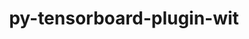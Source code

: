 ---
title: "py-tensorboard-plugin-wit"
layout: cache
categories: [package, develop]
meta: {"compilers": ["gcc@11.4.0", "none"], "num_specs": 73, "num_specs_by_stack": {"e4s": 12, "e4s-neoverse_v1": 2, "ml-darwin-aarch64-mps": 11, "ml-linux-aarch64-cpu": 24, "ml-linux-aarch64-cuda": 24, "ml-linux-x86_64-cpu": 24, "ml-linux-x86_64-cuda": 24, "ml-linux-x86_64-rocm": 12, "root": 73}, "oss": ["sequoia", "ubuntu22.04", "ubuntu24.04"], "platforms": ["darwin", "linux"], "stacks": ["e4s", "e4s-neoverse_v1", "ml-darwin-aarch64-mps", "ml-linux-aarch64-cpu", "ml-linux-aarch64-cuda", "ml-linux-x86_64-cpu", "ml-linux-x86_64-cuda", "ml-linux-x86_64-rocm", "root"], "targets": ["aarch64", "neoverse_v1", "x86_64_v3"], "versions": ["1.8.1"]}
spec_details: [{"compiler": "none", "hash": "2pnxmwdytjv23a4usx3t63wgxh3pyrqy", "os": "ubuntu24.04", "platform": "linux", "size": "-", "stacks": ["ml-linux-aarch64-cpu", "ml-linux-aarch64-cuda", "root"], "target": "aarch64", "variants": ["build_system=python_pip"], "versions": ["1.8.1"]}, {"compiler": "none", "hash": "3agvum5j5nvtj2bvfze26iai7gbhjwur", "os": "ubuntu24.04", "platform": "linux", "size": "-", "stacks": ["ml-linux-x86_64-cpu", "ml-linux-x86_64-cuda", "root"], "target": "x86_64_v3", "variants": ["build_system=python_pip"], "versions": ["1.8.1"]}, {"compiler": "gcc@11.4.0", "hash": "3mtvzpyx62i2ext56wdd6t3xfwrodl4a", "os": "ubuntu22.04", "platform": "linux", "size": "-", "stacks": ["e4s-neoverse_v1", "root"], "target": "neoverse_v1", "variants": ["build_system=python_pip"], "versions": ["1.8.1"]}, {"compiler": "none", "hash": "3qu6nwj5ezxy7wtmsfubinlp7agcpdju", "os": "sequoia", "platform": "darwin", "size": "-", "stacks": ["ml-darwin-aarch64-mps", "root"], "target": "aarch64", "variants": ["build_system=python_pip"], "versions": ["1.8.1"]}, {"compiler": "none", "hash": "3rctprxhqauaru4zqabhctv26cxqkc3r", "os": "ubuntu22.04", "platform": "linux", "size": "-", "stacks": ["e4s", "root"], "target": "x86_64_v3", "variants": ["build_system=python_pip"], "versions": ["1.8.1"]}, {"compiler": "none", "hash": "4e6lgxkrfbj3l4kgusbytlgx3qfo3mfq", "os": "ubuntu24.04", "platform": "linux", "size": "-", "stacks": ["ml-linux-aarch64-cpu", "ml-linux-aarch64-cuda", "root"], "target": "aarch64", "variants": ["build_system=python_pip"], "versions": ["1.8.1"]}, {"compiler": "none", "hash": "4qoxvj4kyv45ygweege6ptyvabbrjkno", "os": "ubuntu24.04", "platform": "linux", "size": "-", "stacks": ["ml-linux-aarch64-cpu", "ml-linux-aarch64-cuda", "root"], "target": "aarch64", "variants": ["build_system=python_pip"], "versions": ["1.8.1"]}, {"compiler": "none", "hash": "4wehdxa2pnkkd7g3gnyvjb5jgv4ppeef", "os": "ubuntu24.04", "platform": "linux", "size": "-", "stacks": ["ml-linux-aarch64-cpu", "ml-linux-aarch64-cuda", "root"], "target": "aarch64", "variants": ["build_system=python_pip"], "versions": ["1.8.1"]}, {"compiler": "none", "hash": "7mkvldvzxblkxnxdwstnbqytdgyocqsa", "os": "ubuntu24.04", "platform": "linux", "size": "-", "stacks": ["ml-linux-x86_64-cpu", "ml-linux-x86_64-cuda", "ml-linux-x86_64-rocm", "root"], "target": "x86_64_v3", "variants": ["build_system=python_pip"], "versions": ["1.8.1"]}, {"compiler": "none", "hash": "7phttkk24au5m3rsioyfyegovai53yba", "os": "ubuntu24.04", "platform": "linux", "size": "-", "stacks": ["ml-linux-x86_64-cpu", "ml-linux-x86_64-cuda", "root"], "target": "x86_64_v3", "variants": ["build_system=python_pip"], "versions": ["1.8.1"]}, {"compiler": "none", "hash": "7qnrizfscsj7pmeqamucve5xhl3yirwk", "os": "sequoia", "platform": "darwin", "size": "-", "stacks": ["ml-darwin-aarch64-mps", "root"], "target": "aarch64", "variants": ["build_system=python_pip"], "versions": ["1.8.1"]}, {"compiler": "none", "hash": "bbq674ek2finsjv5aclqp6ejelfch4d4", "os": "ubuntu24.04", "platform": "linux", "size": "-", "stacks": ["ml-linux-aarch64-cpu", "ml-linux-aarch64-cuda", "root"], "target": "aarch64", "variants": ["build_system=python_pip"], "versions": ["1.8.1"]}, {"compiler": "none", "hash": "btzsfhkvarasjbbys5lttdyyzemwsmce", "os": "ubuntu24.04", "platform": "linux", "size": "-", "stacks": ["ml-linux-x86_64-cpu", "ml-linux-x86_64-cuda", "ml-linux-x86_64-rocm", "root"], "target": "x86_64_v3", "variants": ["build_system=python_pip"], "versions": ["1.8.1"]}, {"compiler": "none", "hash": "cykicc2xa6h5c7lqsglhw5dp6jomgsar", "os": "ubuntu24.04", "platform": "linux", "size": "-", "stacks": ["ml-linux-x86_64-cpu", "ml-linux-x86_64-cuda", "root"], "target": "x86_64_v3", "variants": ["build_system=python_pip"], "versions": ["1.8.1"]}, {"compiler": "none", "hash": "dmezv2tsdha2xmp22dacfpxcjh7w4kgd", "os": "ubuntu24.04", "platform": "linux", "size": "-", "stacks": ["ml-linux-x86_64-cpu", "ml-linux-x86_64-cuda", "root"], "target": "x86_64_v3", "variants": ["build_system=python_pip"], "versions": ["1.8.1"]}, {"compiler": "none", "hash": "dpas6p34skbwvftv5oax726zyfzjbghv", "os": "ubuntu24.04", "platform": "linux", "size": "-", "stacks": ["ml-linux-aarch64-cpu", "ml-linux-aarch64-cuda", "root"], "target": "aarch64", "variants": ["build_system=python_pip"], "versions": ["1.8.1"]}, {"compiler": "none", "hash": "dvip2qimlshou4uagmkn5qtf6bmc4k53", "os": "ubuntu24.04", "platform": "linux", "size": "-", "stacks": ["ml-linux-aarch64-cpu", "ml-linux-aarch64-cuda", "root"], "target": "aarch64", "variants": ["build_system=python_pip"], "versions": ["1.8.1"]}, {"compiler": "none", "hash": "emk663jrhsvxz3ltitjj7nbj5xufqj6n", "os": "ubuntu24.04", "platform": "linux", "size": "-", "stacks": ["ml-linux-x86_64-cpu", "ml-linux-x86_64-cuda", "root"], "target": "x86_64_v3", "variants": ["build_system=python_pip"], "versions": ["1.8.1"]}, {"compiler": "none", "hash": "f2vwovdy2bffrdo4sryfujb3aiezvdlb", "os": "sequoia", "platform": "darwin", "size": "-", "stacks": ["ml-darwin-aarch64-mps", "root"], "target": "aarch64", "variants": ["build_system=python_pip"], "versions": ["1.8.1"]}, {"compiler": "none", "hash": "ffapqf7u4odx4l5fmoh6ijxgbj2u7tbk", "os": "ubuntu22.04", "platform": "linux", "size": "-", "stacks": ["e4s", "root"], "target": "x86_64_v3", "variants": ["build_system=python_pip"], "versions": ["1.8.1"]}, {"compiler": "none", "hash": "fffksz4zfjrjmmjswwx2nuh7oo3yji47", "os": "ubuntu24.04", "platform": "linux", "size": "-", "stacks": ["ml-linux-aarch64-cpu", "ml-linux-aarch64-cuda", "root"], "target": "aarch64", "variants": ["build_system=python_pip"], "versions": ["1.8.1"]}, {"compiler": "none", "hash": "gtivtppeotpapmc76nfgrs45nssisbe2", "os": "ubuntu24.04", "platform": "linux", "size": "-", "stacks": ["ml-linux-aarch64-cpu", "ml-linux-aarch64-cuda", "root"], "target": "aarch64", "variants": ["build_system=python_pip"], "versions": ["1.8.1"]}, {"compiler": "none", "hash": "h3r2rvwk6vcoie7but6x3pzkjdmejt4h", "os": "sequoia", "platform": "darwin", "size": "-", "stacks": ["ml-darwin-aarch64-mps", "root"], "target": "aarch64", "variants": ["build_system=python_pip"], "versions": ["1.8.1"]}, {"compiler": "none", "hash": "heyptivgucv2ybexkvxpq3cnrb3djwyq", "os": "ubuntu24.04", "platform": "linux", "size": "-", "stacks": ["ml-linux-x86_64-cpu", "ml-linux-x86_64-cuda", "root"], "target": "x86_64_v3", "variants": ["build_system=python_pip"], "versions": ["1.8.1"]}, {"compiler": "none", "hash": "hgogrcagzzy4f54zugzt3bnkwmr6ypoz", "os": "ubuntu24.04", "platform": "linux", "size": "-", "stacks": ["ml-linux-aarch64-cpu", "ml-linux-aarch64-cuda", "root"], "target": "aarch64", "variants": ["build_system=python_pip"], "versions": ["1.8.1"]}, {"compiler": "none", "hash": "hsrhwmgnrdbpx2cefyr2iba2nhgwk3vp", "os": "ubuntu24.04", "platform": "linux", "size": "-", "stacks": ["ml-linux-aarch64-cpu", "ml-linux-aarch64-cuda", "root"], "target": "aarch64", "variants": ["build_system=python_pip"], "versions": ["1.8.1"]}, {"compiler": "none", "hash": "ico2ukxaja4lyk77gpx5vdzzqhzmwgo6", "os": "ubuntu22.04", "platform": "linux", "size": "-", "stacks": ["e4s", "root"], "target": "x86_64_v3", "variants": ["build_system=python_pip"], "versions": ["1.8.1"]}, {"compiler": "none", "hash": "idwutg7g3oer67ejei4jeulfjyyfratb", "os": "sequoia", "platform": "darwin", "size": "-", "stacks": ["ml-darwin-aarch64-mps", "root"], "target": "aarch64", "variants": ["build_system=python_pip"], "versions": ["1.8.1"]}, {"compiler": "none", "hash": "iz7fkvp5wluocrrro2gaosj6r35pbtdp", "os": "ubuntu22.04", "platform": "linux", "size": "-", "stacks": ["e4s", "root"], "target": "x86_64_v3", "variants": ["build_system=python_pip"], "versions": ["1.8.1"]}, {"compiler": "none", "hash": "joxk66mnj6762b5khabinlqm3epz4boa", "os": "ubuntu22.04", "platform": "linux", "size": "-", "stacks": ["e4s", "root"], "target": "x86_64_v3", "variants": ["build_system=python_pip"], "versions": ["1.8.1"]}, {"compiler": "none", "hash": "jrc3v5lv54jwjybsptjt6ciqnlzfzmsk", "os": "ubuntu24.04", "platform": "linux", "size": "-", "stacks": ["ml-linux-x86_64-cpu", "ml-linux-x86_64-cuda", "root"], "target": "x86_64_v3", "variants": ["build_system=python_pip"], "versions": ["1.8.1"]}, {"compiler": "none", "hash": "js4xzkt3lm6ocs7kzoqz4kijsqlwjdfr", "os": "ubuntu22.04", "platform": "linux", "size": "-", "stacks": ["e4s", "root"], "target": "x86_64_v3", "variants": ["build_system=python_pip"], "versions": ["1.8.1"]}, {"compiler": "none", "hash": "kdp4zrvj7zf26gmynwsznuvziydo6634", "os": "ubuntu24.04", "platform": "linux", "size": "-", "stacks": ["ml-linux-aarch64-cpu", "ml-linux-aarch64-cuda", "root"], "target": "aarch64", "variants": ["build_system=python_pip"], "versions": ["1.8.1"]}, {"compiler": "none", "hash": "l23sqrvstbedldms6g7zyhcsvz2c6o3s", "os": "sequoia", "platform": "darwin", "size": "-", "stacks": ["ml-darwin-aarch64-mps", "root"], "target": "aarch64", "variants": ["build_system=python_pip"], "versions": ["1.8.1"]}, {"compiler": "none", "hash": "llwzj3hezeeldwxqa2oi2lcj3soo2l3d", "os": "ubuntu22.04", "platform": "linux", "size": "-", "stacks": ["e4s", "root"], "target": "x86_64_v3", "variants": ["build_system=python_pip"], "versions": ["1.8.1"]}, {"compiler": "none", "hash": "mnplvoi5dimrzfs27ubg3nta4xzemav3", "os": "ubuntu24.04", "platform": "linux", "size": "-", "stacks": ["ml-linux-aarch64-cpu", "ml-linux-aarch64-cuda", "root"], "target": "aarch64", "variants": ["build_system=python_pip"], "versions": ["1.8.1"]}, {"compiler": "none", "hash": "n4jc4l3t7qf34ehkrjzbn2ilfnkozung", "os": "ubuntu24.04", "platform": "linux", "size": "-", "stacks": ["ml-linux-x86_64-cpu", "ml-linux-x86_64-cuda", "root"], "target": "x86_64_v3", "variants": ["build_system=python_pip"], "versions": ["1.8.1"]}, {"compiler": "none", "hash": "o7lzd55humttw7pjlf3aqhfrsz2z5j6a", "os": "ubuntu24.04", "platform": "linux", "size": "-", "stacks": ["ml-linux-x86_64-cpu", "ml-linux-x86_64-cuda", "ml-linux-x86_64-rocm", "root"], "target": "x86_64_v3", "variants": ["build_system=python_pip"], "versions": ["1.8.1"]}, {"compiler": "none", "hash": "oebxaxcllr4dn53gdpd7b4fjgs6ekuij", "os": "ubuntu22.04", "platform": "linux", "size": "-", "stacks": ["e4s", "root"], "target": "x86_64_v3", "variants": ["build_system=python_pip"], "versions": ["1.8.1"]}, {"compiler": "none", "hash": "of76dh5tox76t7aduwkawkzxra76mopa", "os": "ubuntu24.04", "platform": "linux", "size": "-", "stacks": ["ml-linux-x86_64-cpu", "ml-linux-x86_64-cuda", "ml-linux-x86_64-rocm", "root"], "target": "x86_64_v3", "variants": ["build_system=python_pip"], "versions": ["1.8.1"]}, {"compiler": "none", "hash": "ojtmrrbxkekrqwqmsabd3ns5bjpiadev", "os": "ubuntu24.04", "platform": "linux", "size": "-", "stacks": ["ml-linux-aarch64-cpu", "ml-linux-aarch64-cuda", "root"], "target": "aarch64", "variants": ["build_system=python_pip"], "versions": ["1.8.1"]}, {"compiler": "none", "hash": "otnu4w4hwxyqbxg5oj56n4g3z7umqypb", "os": "ubuntu22.04", "platform": "linux", "size": "-", "stacks": ["e4s", "root"], "target": "x86_64_v3", "variants": ["build_system=python_pip"], "versions": ["1.8.1"]}, {"compiler": "none", "hash": "p22xwvmidpbu4ellsmuylfwqxapdnffp", "os": "ubuntu24.04", "platform": "linux", "size": "-", "stacks": ["ml-linux-aarch64-cpu", "ml-linux-aarch64-cuda", "root"], "target": "aarch64", "variants": ["build_system=python_pip"], "versions": ["1.8.1"]}, {"compiler": "none", "hash": "pfcw766sjow2vlku72o5j27ywphfy3eb", "os": "ubuntu24.04", "platform": "linux", "size": "-", "stacks": ["ml-linux-aarch64-cpu", "ml-linux-aarch64-cuda", "root"], "target": "aarch64", "variants": ["build_system=python_pip"], "versions": ["1.8.1"]}, {"compiler": "none", "hash": "pheqfbevvfamprckoon7nn4okpyakvws", "os": "ubuntu24.04", "platform": "linux", "size": "-", "stacks": ["ml-linux-aarch64-cpu", "ml-linux-aarch64-cuda", "root"], "target": "aarch64", "variants": ["build_system=python_pip"], "versions": ["1.8.1"]}, {"compiler": "none", "hash": "prlghjqyouwqln3twujphhvidyvtpbm6", "os": "ubuntu24.04", "platform": "linux", "size": "-", "stacks": ["ml-linux-x86_64-cpu", "ml-linux-x86_64-cuda", "root"], "target": "x86_64_v3", "variants": ["build_system=python_pip"], "versions": ["1.8.1"]}, {"compiler": "none", "hash": "qbrxws52d55lxqsrmxzrtmythlenkesr", "os": "ubuntu24.04", "platform": "linux", "size": "-", "stacks": ["ml-linux-aarch64-cpu", "ml-linux-aarch64-cuda", "root"], "target": "aarch64", "variants": ["build_system=python_pip"], "versions": ["1.8.1"]}, {"compiler": "none", "hash": "qvxhezdmy3bi4r2rj3etsgngz27ft4sh", "os": "ubuntu24.04", "platform": "linux", "size": "-", "stacks": ["ml-linux-x86_64-cpu", "ml-linux-x86_64-cuda", "root"], "target": "x86_64_v3", "variants": ["build_system=python_pip"], "versions": ["1.8.1"]}, {"compiler": "none", "hash": "rbtf6gsaqqmgbjatj6l6yny5u7wma6bc", "os": "ubuntu24.04", "platform": "linux", "size": "-", "stacks": ["ml-linux-x86_64-cpu", "ml-linux-x86_64-cuda", "ml-linux-x86_64-rocm", "root"], "target": "x86_64_v3", "variants": ["build_system=python_pip"], "versions": ["1.8.1"]}, {"compiler": "none", "hash": "rqhhnuu3cgkvbvm43nophmqkgeqbp6hi", "os": "ubuntu24.04", "platform": "linux", "size": "-", "stacks": ["ml-linux-aarch64-cpu", "ml-linux-aarch64-cuda", "root"], "target": "aarch64", "variants": ["build_system=python_pip"], "versions": ["1.8.1"]}, {"compiler": "none", "hash": "saubk3kjhhxsvgzp42njmxzi43tjj6wd", "os": "ubuntu24.04", "platform": "linux", "size": "-", "stacks": ["ml-linux-x86_64-cpu", "ml-linux-x86_64-cuda", "root"], "target": "x86_64_v3", "variants": ["build_system=python_pip"], "versions": ["1.8.1"]}, {"compiler": "none", "hash": "sddpwfxh5vgfj3hp6u5dscnteqaofllz", "os": "ubuntu24.04", "platform": "linux", "size": "-", "stacks": ["ml-linux-x86_64-cpu", "ml-linux-x86_64-cuda", "ml-linux-x86_64-rocm", "root"], "target": "x86_64_v3", "variants": ["build_system=python_pip"], "versions": ["1.8.1"]}, {"compiler": "none", "hash": "slu3nkxr5qbogpmgllglc64lj3kj7hlw", "os": "ubuntu24.04", "platform": "linux", "size": "-", "stacks": ["ml-linux-x86_64-cpu", "ml-linux-x86_64-cuda", "ml-linux-x86_64-rocm", "root"], "target": "x86_64_v3", "variants": ["build_system=python_pip"], "versions": ["1.8.1"]}, {"compiler": "none", "hash": "sxrkalwprucwxbdeagp7pt45fn2fko4f", "os": "ubuntu24.04", "platform": "linux", "size": "-", "stacks": ["ml-linux-x86_64-cpu", "ml-linux-x86_64-cuda", "root"], "target": "x86_64_v3", "variants": ["build_system=python_pip"], "versions": ["1.8.1"]}, {"compiler": "none", "hash": "u3gp7zserx4yqp3crgmlexzkh65zmrac", "os": "ubuntu24.04", "platform": "linux", "size": "-", "stacks": ["ml-linux-x86_64-cpu", "ml-linux-x86_64-cuda", "ml-linux-x86_64-rocm", "root"], "target": "x86_64_v3", "variants": ["build_system=python_pip"], "versions": ["1.8.1"]}, {"compiler": "none", "hash": "uwvuo6shnzk4755cohq5hqkoqm7rrnzf", "os": "ubuntu24.04", "platform": "linux", "size": "-", "stacks": ["ml-linux-aarch64-cpu", "ml-linux-aarch64-cuda", "root"], "target": "aarch64", "variants": ["build_system=python_pip"], "versions": ["1.8.1"]}, {"compiler": "none", "hash": "vadt4jqzgbimuxut3vk3r4u4lrpaszfb", "os": "ubuntu24.04", "platform": "linux", "size": "-", "stacks": ["ml-linux-x86_64-cpu", "ml-linux-x86_64-cuda", "ml-linux-x86_64-rocm", "root"], "target": "x86_64_v3", "variants": ["build_system=python_pip"], "versions": ["1.8.1"]}, {"compiler": "none", "hash": "ve7mtnucmfi27gnmcwcqdc55migobdvi", "os": "sequoia", "platform": "darwin", "size": "-", "stacks": ["ml-darwin-aarch64-mps", "root"], "target": "aarch64", "variants": ["build_system=python_pip"], "versions": ["1.8.1"]}, {"compiler": "none", "hash": "vindygg7u2y7elmvmsnzglxis4fpg5or", "os": "ubuntu22.04", "platform": "linux", "size": "-", "stacks": ["e4s", "root"], "target": "x86_64_v3", "variants": ["build_system=python_pip"], "versions": ["1.8.1"]}, {"compiler": "none", "hash": "vojf62unwbsyvyzyrftox45dsltjsoib", "os": "sequoia", "platform": "darwin", "size": "-", "stacks": ["ml-darwin-aarch64-mps", "root"], "target": "aarch64", "variants": ["build_system=python_pip"], "versions": ["1.8.1"]}, {"compiler": "none", "hash": "vqz6vpqpdhn7hfiln2kvvee7hqwj6c6x", "os": "ubuntu22.04", "platform": "linux", "size": "-", "stacks": ["e4s", "root"], "target": "x86_64_v3", "variants": ["build_system=python_pip"], "versions": ["1.8.1"]}, {"compiler": "none", "hash": "w4ivoiivmnygdb7x2v77gk76awflxplq", "os": "sequoia", "platform": "darwin", "size": "-", "stacks": ["ml-darwin-aarch64-mps", "root"], "target": "aarch64", "variants": ["build_system=python_pip"], "versions": ["1.8.1"]}, {"compiler": "none", "hash": "wg2ynudjuf5plodsqefgysmrik5b6nlx", "os": "ubuntu24.04", "platform": "linux", "size": "-", "stacks": ["ml-linux-aarch64-cpu", "ml-linux-aarch64-cuda", "root"], "target": "aarch64", "variants": ["build_system=python_pip"], "versions": ["1.8.1"]}, {"compiler": "none", "hash": "wg6cqihcarfpfsphsqxioul2ioxicfsq", "os": "ubuntu24.04", "platform": "linux", "size": "-", "stacks": ["ml-linux-aarch64-cpu", "ml-linux-aarch64-cuda", "root"], "target": "aarch64", "variants": ["build_system=python_pip"], "versions": ["1.8.1"]}, {"compiler": "none", "hash": "wsl2gdscfc535ithc3p7l4awi5csqikt", "os": "ubuntu24.04", "platform": "linux", "size": "-", "stacks": ["ml-linux-x86_64-cpu", "ml-linux-x86_64-cuda", "ml-linux-x86_64-rocm", "root"], "target": "x86_64_v3", "variants": ["build_system=python_pip"], "versions": ["1.8.1"]}, {"compiler": "none", "hash": "wxuslqjrm73ho6hj2jmlsdwrch4txiay", "os": "ubuntu24.04", "platform": "linux", "size": "-", "stacks": ["ml-linux-aarch64-cpu", "ml-linux-aarch64-cuda", "root"], "target": "aarch64", "variants": ["build_system=python_pip"], "versions": ["1.8.1"]}, {"compiler": "none", "hash": "xxnx2r43h2jzao7w7mat3ds36l3dchm2", "os": "ubuntu22.04", "platform": "linux", "size": "-", "stacks": ["e4s", "root"], "target": "x86_64_v3", "variants": ["build_system=python_pip"], "versions": ["1.8.1"]}, {"compiler": "none", "hash": "ykasmdjvhmu3xmf5mgwrlomumzewskip", "os": "ubuntu24.04", "platform": "linux", "size": "-", "stacks": ["ml-linux-aarch64-cpu", "ml-linux-aarch64-cuda", "root"], "target": "aarch64", "variants": ["build_system=python_pip"], "versions": ["1.8.1"]}, {"compiler": "gcc@11.4.0", "hash": "yslv2bijyao2xzatprbl47iqg7phrkta", "os": "ubuntu22.04", "platform": "linux", "size": "-", "stacks": ["e4s-neoverse_v1", "root"], "target": "neoverse_v1", "variants": ["build_system=python_pip"], "versions": ["1.8.1"]}, {"compiler": "none", "hash": "yyyyp27zhshqgoji74fzdksltnwyac4i", "os": "ubuntu24.04", "platform": "linux", "size": "-", "stacks": ["ml-linux-x86_64-cpu", "ml-linux-x86_64-cuda", "ml-linux-x86_64-rocm", "root"], "target": "x86_64_v3", "variants": ["build_system=python_pip"], "versions": ["1.8.1"]}, {"compiler": "none", "hash": "z6jy3rocuirh73wffxx3pqpsi325myit", "os": "ubuntu24.04", "platform": "linux", "size": "-", "stacks": ["ml-linux-x86_64-cpu", "ml-linux-x86_64-cuda", "ml-linux-x86_64-rocm", "root"], "target": "x86_64_v3", "variants": ["build_system=python_pip"], "versions": ["1.8.1"]}, {"compiler": "none", "hash": "zoeegbhp547o2qasfz2mmn44vdryqjpb", "os": "sequoia", "platform": "darwin", "size": "-", "stacks": ["ml-darwin-aarch64-mps", "root"], "target": "aarch64", "variants": ["build_system=python_pip"], "versions": ["1.8.1"]}, {"compiler": "none", "hash": "zoknwz2i4ce33ral4qbm2gx3ja6oft7x", "os": "sequoia", "platform": "darwin", "size": "-", "stacks": ["ml-darwin-aarch64-mps", "root"], "target": "aarch64", "variants": ["build_system=python_pip"], "versions": ["1.8.1"]}]
---